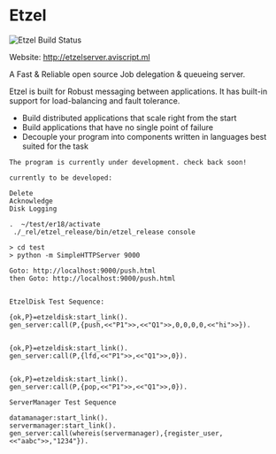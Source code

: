 # Etzel

![Etzel Build Status](https://travis-ci.org/evnix/etzel.svg?branch=master)

Website: http://etzelserver.aviscript.ml

A Fast & Reliable open source Job delegation & queueing server.

Etzel is built for Robust messaging between applications. It has built-in support for load-balancing and fault tolerance.

- Build distributed applications that scale right from the start
- Build applications that have no single point of failure
- Decouple your program into components written in languages best suited for the task

````
The program is currently under development. check back soon!

currently to be developed:

Delete
Acknowledge
Disk Logging

.  ~/test/er18/activate
 ./_rel/etzel_release/bin/etzel_release console

````


````
> cd test
> python -m SimpleHTTPServer 9000

Goto: http://localhost:9000/push.html 
then Goto: http://localhost:9000/push.html

````


````

EtzelDisk Test Sequence:

{ok,P}=etzeldisk:start_link().
gen_server:call(P,{push,<<"P1">>,<<"Q1">>,0,0,0,0,<<"hi">>}).


{ok,P}=etzeldisk:start_link().
gen_server:call(P,{lfd,<<"P1">>,<<"Q1">>,0}).


{ok,P}=etzeldisk:start_link().
gen_server:call(P,{pop,<<"P1">>,<<"Q1">>,0}).

````

````
ServerManager Test Sequence

datamanager:start_link().
servermanager:start_link().
gen_server:call(whereis(servermanager),{register_user,<<"aabc">>,"1234"}).

````
